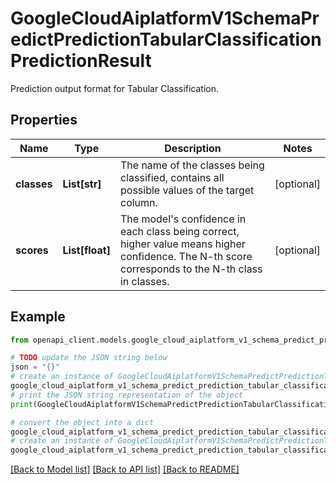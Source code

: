 # GoogleCloudAiplatformV1SchemaPredictPredictionTabularClassificationPredictionResult

Prediction output format for Tabular Classification.

## Properties

Name | Type | Description | Notes
------------ | ------------- | ------------- | -------------
**classes** | **List[str]** | The name of the classes being classified, contains all possible values of the target column. | [optional] 
**scores** | **List[float]** | The model&#39;s confidence in each class being correct, higher value means higher confidence. The N-th score corresponds to the N-th class in classes. | [optional] 

## Example

```python
from openapi_client.models.google_cloud_aiplatform_v1_schema_predict_prediction_tabular_classification_prediction_result import GoogleCloudAiplatformV1SchemaPredictPredictionTabularClassificationPredictionResult

# TODO update the JSON string below
json = "{}"
# create an instance of GoogleCloudAiplatformV1SchemaPredictPredictionTabularClassificationPredictionResult from a JSON string
google_cloud_aiplatform_v1_schema_predict_prediction_tabular_classification_prediction_result_instance = GoogleCloudAiplatformV1SchemaPredictPredictionTabularClassificationPredictionResult.from_json(json)
# print the JSON string representation of the object
print(GoogleCloudAiplatformV1SchemaPredictPredictionTabularClassificationPredictionResult.to_json())

# convert the object into a dict
google_cloud_aiplatform_v1_schema_predict_prediction_tabular_classification_prediction_result_dict = google_cloud_aiplatform_v1_schema_predict_prediction_tabular_classification_prediction_result_instance.to_dict()
# create an instance of GoogleCloudAiplatformV1SchemaPredictPredictionTabularClassificationPredictionResult from a dict
google_cloud_aiplatform_v1_schema_predict_prediction_tabular_classification_prediction_result_from_dict = GoogleCloudAiplatformV1SchemaPredictPredictionTabularClassificationPredictionResult.from_dict(google_cloud_aiplatform_v1_schema_predict_prediction_tabular_classification_prediction_result_dict)
```
[[Back to Model list]](../README.md#documentation-for-models) [[Back to API list]](../README.md#documentation-for-api-endpoints) [[Back to README]](../README.md)



